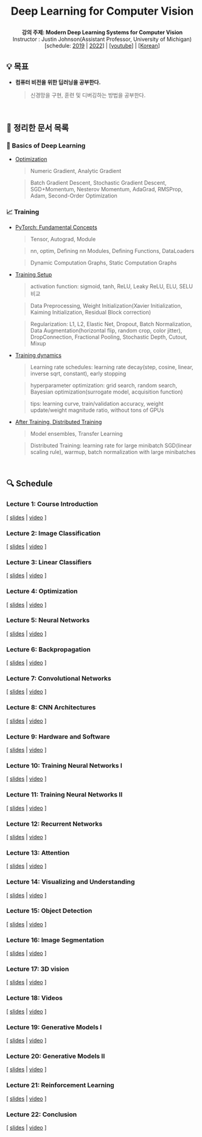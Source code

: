 <div width="100%" height="100%" align="center">
  
<h1 align="center">
  <p align="center">Deep Learning for Computer Vision</p>
  <a href="https://web.eecs.umich.edu/~justincj/teaching/eecs498/WI2022/">
  </a>
</h1>
  
  
<b>강의 주제: Modern Deep Learning Systems for Computer Vision</b></br>
Instructor : Justin Johnson(Assistant Professor, University of Michigan)</br>
[schedule: [2019](https://web.eecs.umich.edu/~justincj/teaching/eecs498/FA2019/schedule.html) | [2022](https://web.eecs.umich.edu/~justincj/teaching/eecs498/WI2022/schedule.html)] | [[youtube](https://youtube.com/playlist?list=PL5-TkQAfAZFbzxjBHtzdVCWE0Zbhomg7r)] | [[Korean](https://sites.google.com/view/statml-smwu-2020s)]</b>

</div>

## :bulb: 목표

- **컴퓨터 비전을 위한 딥러닝을 공부한다.**

  > 신경망을 구현, 훈련 및 디버깅하는 방법을 공부한다.

</br>

## 🚩 정리한 문서 목록

### 🔧 Basics of Deep Learning

- [Optimization](https://github.com/erectbranch/Deep_Learning_for_Computer_Vision/tree/master/lec04)

  > Numeric Gradient, Analytic Gradient
  
  > Batch Gradient Descent, Stochastic Gradient Descent, SGD+Momentum, Nesterov Momentum, AdaGrad, RMSProp, Adam, Second-Order Optimization

### 📈 Training

- [PyTorch: Fundamental Concepts](https://github.com/erectbranch/Deep_Learning_for_Computer_Vision/tree/master/lec09/summary01)

  > Tensor, Autograd, Module

  > nn, optim, Defining nn Modules, Defining Functions, DataLoaders

  > Dynamic Computation Graphs, Static Computation Graphs

- [Training Setup](https://github.com/erectbranch/Deep_Learning_for_Computer_Vision/tree/master/lec10)

  > activation function: sigmoid, tanh, ReLU, Leaky ReLU, ELU, SELU 비교

  > Data Preprocessing, Weight Initialization(Xavier Initialization, Kaiming Initialization, Residual Block correction)

  > Regularization: L1, L2, Elastic Net, Dropout, Batch Normalization, Data Augmentation(horizontal flip, random crop, color jitter), DropConnection, Fractional Pooling, Stochastic Depth, Cutout, Mixup

- [Training dynamics](https://github.com/erectbranch/Deep_Learning_for_Computer_Vision/tree/master/lec11/summary01)

  > Learning rate schedules: learning rate decay(step, cosine, linear, inverse sqrt, constant), early stopping

  > hyperparameter optimization: grid search, random search, Bayesian optimization(surrogate model, acquisition function)

  > tips: learning curve, train/validation accuracy, weight update/weight magnitude ratio, without tons of GPUs

- [After Training, Distributed Training](https://github.com/erectbranch/Deep_Learning_for_Computer_Vision/tree/master/lec11/summary02)

  > Model ensembles, Transfer Learning

  > Distributed Training: learning rate for large minibatch SGD(linear scaling rule), warmup, batch normalization with large minibatches

</br>

## :mag: Schedule

### Lecture 1: Course Introduction

[ [slides](https://web.eecs.umich.edu/~justincj/slides/eecs498/498_FA2019_lecture01.pdf) | [video](https://www.youtube.com/watch?v=dJYGatp4SvA&list=PL5-TkQAfAZFbzxjBHtzdVCWE0Zbhomg7r) ]

### Lecture 2: Image Classification

[ [slides](https://web.eecs.umich.edu/~justincj/slides/eecs498/498_FA2019_lecture02.pdf) | [video](https://www.youtube.com/watch?v=0nqvO3AM2Vw&list=PL5-TkQAfAZFbzxjBHtzdVCWE0Zbhomg7r) ]

### Lecture 3: Linear Classifiers

[ [slides](https://web.eecs.umich.edu/~justincj/slides/eecs498/498_FA2019_lecture03.pdf) | [video](https://www.youtube.com/watch?v=qcSEP17uKKY&list=PL5-TkQAfAZFbzxjBHtzdVCWE0Zbhomg7r) ]

### Lecture 4: Optimization

[ [slides](https://web.eecs.umich.edu/~justincj/slides/eecs498/498_FA2019_lecture04.pdf) | [video](https://www.youtube.com/watch?v=YnQJTfbwBM8&list=PL5-TkQAfAZFbzxjBHtzdVCWE0Zbhomg7r) ]

### Lecture 5: Neural Networks

[ [slides](https://web.eecs.umich.edu/~justincj/slides/eecs498/498_FA2019_lecture05.pdf) | [video](https://www.youtube.com/watch?v=g6InpdhUblE&list=PL5-TkQAfAZFbzxjBHtzdVCWE0Zbhomg7r) ]

### Lecture 6: Backpropagation

[ [slides](https://web.eecs.umich.edu/~justincj/slides/eecs498/498_FA2019_lecture06.pdf) | [video](https://www.youtube.com/watch?v=dB-u77Y5a6A&list=PL5-TkQAfAZFbzxjBHtzdVCWE0Zbhomg7r) ]

### Lecture 7: Convolutional Networks

[ [slides](https://web.eecs.umich.edu/~justincj/slides/eecs498/498_FA2019_lecture07.pdf) | [video](https://www.youtube.com/watch?v=ANyxBVxmdZ0&list=PL5-TkQAfAZFbzxjBHtzdVCWE0Zbhomg7r) ]

### Lecture 8: CNN Architectures

[ [slides](https://web.eecs.umich.edu/~justincj/slides/eecs498/498_FA2019_lecture08.pdf) | [video](https://www.youtube.com/watch?v=XaZIlVrIO-Q&list=PL5-TkQAfAZFbzxjBHtzdVCWE0Zbhomg7r) ]

### Lecture 9: Hardware and Software

[ [slides](https://web.eecs.umich.edu/~justincj/slides/eecs498/498_FA2019_lecture09.pdf) | [video](https://www.youtube.com/watch?v=oXPX8GIOiU4&list=PL5-TkQAfAZFbzxjBHtzdVCWE0Zbhomg7r) ]

### Lecture 10: Training Neural Networks I

[ [slides](https://web.eecs.umich.edu/~justincj/slides/eecs498/498_FA2019_lecture10.pdf) | [video](https://www.youtube.com/watch?v=lGbQlr1Ts7w&list=PL5-TkQAfAZFbzxjBHtzdVCWE0Zbhomg7r) ]

### Lecture 11: Training Neural Networks II

[ [slides](https://web.eecs.umich.edu/~justincj/slides/eecs498/498_FA2019_lecture11.pdf) | [video](https://www.youtube.com/watch?v=WUazOtlti0g&list=PL5-TkQAfAZFbzxjBHtzdVCWE0Zbhomg7r) ]

### Lecture 12: Recurrent Networks

[ [slides](https://web.eecs.umich.edu/~justincj/slides/eecs498/498_FA2019_lecture12.pdf) | [video](https://www.youtube.com/watch?v=dUzLD91Sj-o&list=PL5-TkQAfAZFbzxjBHtzdVCWE0Zbhomg7r) ]

### Lecture 13: Attention

[ [slides](https://web.eecs.umich.edu/~justincj/slides/eecs498/498_FA2019_lecture13.pdf) | [video](https://www.youtube.com/watch?v=YAgjfMR9R_M&list=PL5-TkQAfAZFbzxjBHtzdVCWE0Zbhomg7r) ]

### Lecture 14: Visualizing and Understanding

[ [slides](https://web.eecs.umich.edu/~justincj/slides/eecs498/498_FA2019_lecture14.pdf) | [video](https://www.youtube.com/watch?v=G1hGwHVykDU&list=PL5-TkQAfAZFbzxjBHtzdVCWE0Zbhomg7r) ]

### Lecture 15: Object Detection

[ [slides](https://web.eecs.umich.edu/~justincj/slides/eecs498/498_FA2019_lecture15.pdf) | [video](https://www.youtube.com/watch?v=TB-fdISzpHQ&list=PL5-TkQAfAZFbzxjBHtzdVCWE0Zbhomg7r) ]

### Lecture 16: Image Segmentation

[ [slides](https://web.eecs.umich.edu/~justincj/slides/eecs498/498_FA2019_lecture16.pdf) | [video](https://www.youtube.com/watch?v=9AyMR4IhSWQ&list=PL5-TkQAfAZFbzxjBHtzdVCWE0Zbhomg7r) ]

### Lecture 17: 3D vision

[ [slides](https://web.eecs.umich.edu/~justincj/slides/eecs498/498_FA2019_lecture17.pdf) | [video](https://www.youtube.com/watch?v=S1_nCdLUQQ8&list=PL5-TkQAfAZFbzxjBHtzdVCWE0Zbhomg7r) ]

### Lecture 18: Videos

[ [slides](https://web.eecs.umich.edu/~justincj/slides/eecs498/498_FA2019_lecture18.pdf) | [video](https://www.youtube.com/watch?v=A9D6NXBJdwU&list=PL5-TkQAfAZFbzxjBHtzdVCWE0Zbhomg7r) ]

### Lecture 19: Generative Models I

[ [slides](https://web.eecs.umich.edu/~justincj/slides/eecs498/498_FA2019_lecture19.pdf) | [video](https://www.youtube.com/watch?v=Q3HU2vEhD5Y&list=PL5-TkQAfAZFbzxjBHtzdVCWE0Zbhomg7r) ]

### Lecture 20: Generative Models II

[ [slides](https://web.eecs.umich.edu/~justincj/slides/eecs498/498_FA2019_lecture20.pdf) | [video](https://www.youtube.com/watch?v=igP03FXZqgo&list=PL5-TkQAfAZFbzxjBHtzdVCWE0Zbhomg7r) ]

### Lecture 21: Reinforcement Learning

[ [slides](https://web.eecs.umich.edu/~justincj/slides/eecs498/498_FA2019_lecture21.pdf) | [video](https://www.youtube.com/watch?v=Qex3XzcFKP4&list=PL5-TkQAfAZFbzxjBHtzdVCWE0Zbhomg7r) ]

### Lecture 22: Conclusion

[ [slides](https://web.eecs.umich.edu/~justincj/slides/eecs498/498_FA2019_lecture22.pdf) | [video](https://www.youtube.com/watch?v=s3Ky_Ls4YSY&list=PL5-TkQAfAZFbzxjBHtzdVCWE0Zbhomg7r) ]
